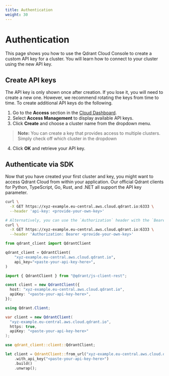 ```yaml
---
title: Authentication
weight: 30
---
```


# Authentication

This page shows you how to use the Qdrant Cloud Console to create a custom API key for a cluster. You will learn how to connect to your cluster using the new API key.

## Create API keys

The API key is only shown once after creation. If you lose it, you will need to create a new one. 
However, we recommend rotating the keys from time to time. To create additional API keys do the following.

1. Go to the **Access** section in the [Cloud Dashboard](https://cloud.qdrant.io).
2. Select **Access Management** to display available API keys.
3. Click **Create** and choose a cluster name from the dropdown menu.
> **Note:** You can create a key that provides access to multiple clusters. Simply check off which cluster in the dropdown
4. Click **OK** and retrieve your API key. 

## Authenticate via SDK

Now that you have created your first cluster and key, you might want to access Qdrant Cloud from within your application.
Our official Qdrant clients for Python, TypeScript, Go, Rust, and .NET all support the API key parameter. 

```bash
curl \
  -X GET https://xyz-example.eu-central.aws.cloud.qdrant.io:6333 \
  --header 'api-key: <provide-your-own-key>'

# Alternatively, you can use the `Authorization` header with the `Bearer` prefix
curl \
  -X GET https://xyz-example.eu-central.aws.cloud.qdrant.io:6333 \
  --header 'Authorization: Bearer <provide-your-own-key>'
```

```python
from qdrant_client import QdrantClient

qdrant_client = QdrantClient(
    "xyz-example.eu-central.aws.cloud.qdrant.io",
    api_key="<paste-your-api-key-here>",
)
```

```typescript
import { QdrantClient } from "@qdrant/js-client-rest";

const client = new QdrantClient({
  host: "xyz-example.eu-central.aws.cloud.qdrant.io",
  apiKey: "<paste-your-api-key-here>",
});
```

```csharp
using Qdrant.Client;

var client = new QdrantClient(
  "xyz-example.eu-central.aws.cloud.qdrant.io",
  https: true,
  apiKey: "<paste-your-api-key-here>"
);
```

```rust
use qdrant_client::client::QdrantClient;

let client = QdrantClient::from_url("xyz-example.eu-central.aws.cloud.qdrant.io:6334")
    .with_api_key("<paste-your-api-key-here>")
    .build()
    .unwrap();
```
